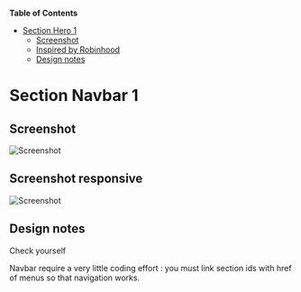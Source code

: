 <!-- START doctoc generated TOC please keep comment here to allow auto update -->
<!-- DON'T EDIT THIS SECTION, INSTEAD RE-RUN doctoc TO UPDATE -->
**Table of Contents**

- [Section Hero 1](#section-hero-1)
  - [Screenshot](#screenshot)
  - [Inspired by Robinhood](#inspired-by-robinhood)
  - [Design notes](#design-notes)

<!-- END doctoc generated TOC please keep comment here to allow auto update -->

# Section Navbar 1

## Screenshot

![Screenshot](http://res.cloudinary.com/landingskeleton/image/upload/v1444657945/section_navbar_1_kytpgg.png)

## Screenshot responsive

![Screenshot](http://res.cloudinary.com/landingskeleton/image/upload/v1444657940/section_navbar_1_responsive_i3h85x.png)

## Design notes

Check yourself

Navbar require a very little coding effort : you must link section ids with href of menus so that navigation works.






